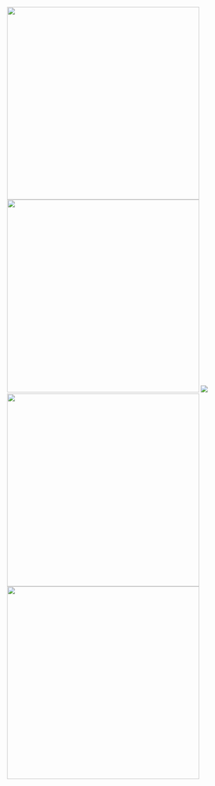 <p float="left">
<img  src="https://github.com/user-attachments/assets/b76f3546-94d4-4df4-b5cf-b65d9acb0708"  height="450"> 
  <img  src="https://github.com/user-attachments/assets/bae645f5-f6a9-4416-a769-0a44cd6b3ae0" height="450">
<img  src="https://github.com/user-attachments/assets/b76f3546-94d4-4df4-b5cf-b65d9acb0708 height="450">
<img  src="https://github.com/user-attachments/assets/3265478c-c98f-4f95-a15e-60f57cabeb02" height="450">
<img  src="https://github.com/user-attachments/assets/0ce87abb-284b-44e5-a3b2-8027a0ee514a" height="450">
  
</p>







